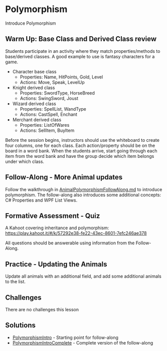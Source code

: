 # Polymorphism
Introduce Polymorphism

## Warm Up: Base Class and Derived Class review
Students participate in an activity where they match properties/methods to base/derived classes. A good example to use is fantasy characters for a game.

- Character base class
    - Properties: Name, HitPoints, Gold, Level
    - Actions: Move, Speak, LevelUp
- Knight derived class
    - Properties: SwordType, HorseBreed
    - Actions: SwingSword, Joust
- Wizard derived class
    - Properties: SpellList, WandType
    - Actions: CastSpell, Enchant
- Merchant derived class
    - Properties: ListOfWares
    - Actions: SellItem, BuyItem

Before the session begins, instructors should use the whiteboard to create four columns, one for each class. Each action/property should be on the board in a word bank. When the students arrive, start going through each item from the word bank and have the group decide which item belongs under which class.

## Follow-Along - More Animal updates
Follow the walkthrough in [AnimalPolymorphismFollowAlong.md](AnimalPolymorphismFollowAlong.md) to introduce polymorphism. The follow-along also introduces some additional concepts: C# Properties and WPF List Views.

## Formative Assessment - Quiz
A Kahoot covering inheritance and polymorphism: https://play.kahoot.it/#/k/57292e38-fe22-43ec-8601-7efc246ae378

All questions should be answerable using information from the Follow-Along.

## Practice - Updating the Animals
Update all animals with an additional field, and add some additional animals to the list.

## Challenges
There are no challenges this lesson

## Solutions
- [PolymorphismIntro](PolymorphismIntro/) - Starting point for follow-along
- [PolymorphismIntroComplete](PolymorphismIntroComplete) - Complete version of the follow-along
